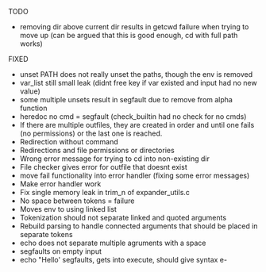 TODO
- removing dir above current dir results in getcwd failure when trying to move up (can be argued that this is good enough, cd with full path works)

FIXED
- unset PATH does not really unset the paths, though the env is removed
- var_list still small leak (didnt free key if var existed and input had no new value)
- some multiple unsets result in segfault due to remove from alpha function
- heredoc no cmd = segfault (check_builtin had no check for no cmds)
- If there are multiple outfiles, they are created in order and until one fails (no permissions) or the last one is reached.
- Redirection without command
- Redirections and file permissions or directories
- Wrong error message for trying to cd into non-existing dir
- File checker gives error for outfile that doesnt exist
- move fail functionality into error handler (fixing some error messages)
- Make error handler work
- Fix single memory leak in trim_n of expander_utils.c
- No space between tokens = failure
- Moves env to using linked list
- Tokenization should not separate linked and quoted arguments
- Rebuild parsing to handle connected arguments that should be placed in separate tokens
- echo does not separate multiple agruments with a space
- segfaults on empty input
- echo "Hello' segfaults, gets into execute, should give syntax e-
